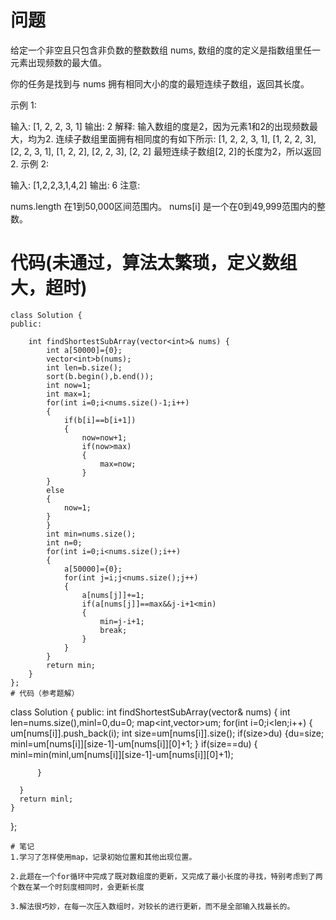 # 问题
给定一个非空且只包含非负数的整数数组 nums, 数组的度的定义是指数组里任一元素出现频数的最大值。

你的任务是找到与 nums 拥有相同大小的度的最短连续子数组，返回其长度。

示例 1:

输入: [1, 2, 2, 3, 1]
输出: 2
解释: 
输入数组的度是2，因为元素1和2的出现频数最大，均为2.
连续子数组里面拥有相同度的有如下所示:
[1, 2, 2, 3, 1], [1, 2, 2, 3], [2, 2, 3, 1], [1, 2, 2], [2, 2, 3], [2, 2]
最短连续子数组[2, 2]的长度为2，所以返回2.
示例 2:

输入: [1,2,2,3,1,4,2]
输出: 6
注意:

nums.length 在1到50,000区间范围内。
nums[i] 是一个在0到49,999范围内的整数。

# 代码(未通过，算法太繁琐，定义数组大，超时)
```
class Solution {
public:
     
    int findShortestSubArray(vector<int>& nums) {
        int a[50000]={0};
        vector<int>b(nums);
        int len=b.size();
        sort(b.begin(),b.end());
        int now=1;
        int max=1;
        for(int i=0;i<nums.size()-1;i++)
        {
            if(b[i]==b[i+1])
            {
                now=now+1;
                if(now>max)
                {
                    max=now;  
                }
        }
        else
        {
            now=1;
        }
        }
        int min=nums.size();
        int n=0;
        for(int i=0;i<nums.size();i++)
        {
            a[50000]={0};
            for(int j=i;j<nums.size();j++)
            {
                a[nums[j]]+=1;
                if(a[nums[j]]==max&&j-i+1<min)
                {
                    min=j-i+1;
                    break;
                }
            }
        }
        return min;
    }
};
# 代码（参考题解）
```
class Solution {
public:
    int findShortestSubArray(vector<int>& nums) {
      int len=nums.size(),minl=0,du=0;
      map<int,vector<int>>um;
      for(int i=0;i<len;i++)
      {
          um[nums[i]].push_back(i);
          int size=um[nums[i]].size();
          if(size>du)
          {du=size;
           minl=um[nums[i]][size-1]-um[nums[i]][0]+1;
          }
          if(size==du)
          {
              minl=min(minl,um[nums[i]][size-1]-um[nums[i]][0]+1);

          }

      }
      return minl;
    }
};
```
# 笔记
1.学习了怎样使用map，记录初始位置和其他出现位置。

2.此题在一个for循环中完成了既对数组度的更新，又完成了最小长度的寻找，特别考虑到了两个数在某一个时刻度相同时，会更新长度

3.解法很巧妙，在每一次压入数组时，对较长的进行更新，而不是全部输入找最长的。
